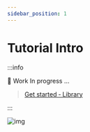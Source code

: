 ```yaml
---
sidebar_position: 1
---
```


# Tutorial Intro

:::info

🚧 Work In progress ...

> [Get started ‐ Library ](https://github.com/QIN2DIM/hcaptcha-challenger/wiki/Get-started-‐-Library)

:::



![img](https://r2-datalake.echosec.top/blog-obs/2023/10/e06566e498ebfd9e1fee918f97d3cd4d.gif)


